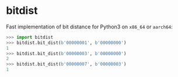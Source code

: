 # bitdist

Fast implementation of bit distance for Python3 on `x86_64` or `aarch64`:

```python
>>> import bitdist
>>> bitdist.bit_dist(b'00000001', b'00000000')
1
>>> bitdist.bit_dist(b'00000003', b'00000000')
2
>>> bitdist.bit_dist(b'00000007', b'00000003')
1
```

